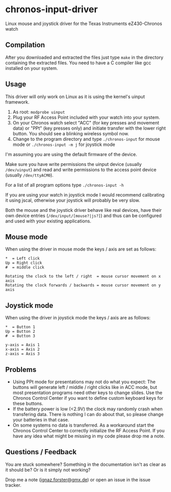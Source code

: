 chronos-input-driver
====================

Linux mouse and joystick driver for the Texas Instruments eZ430-Chronos watch

Compilation
-----------

After you downloaded and extracted the files just type `make` in the directory containing the extracted files. You need to have a C compiler like gcc installed on your system.

Usage
-----

This driver will only work on Linux as it is using the kernel's uinput framework.

1. As root: `modprobe uinput`
2. Plug your RF Access Point included with your watch into your system.
3. On your Chronos watch select "ACC" (for key presses and movement data) or "PPt" (key presses only) and initiate transfer with the lower right button. You should see a blinking wireless symbol now.
4. Change to the program directory and type `./chronos-input` for mouse mode or `./chronos-input -m j` for joystick mode

I'm assuming you are using the default firmware of the device. 

Make sure you have write permissions the uinput device (usually `/dev/uinput`) and read and write permissions to the access point device (usually `/dev/ttyACM0`).

For a list of all program options type `./chronos-input -h`

If you are using your watch in joystick mode I would recommend calibrating it using jscal, otherwise your joystick will probably be very slow.

Both the mouse and the joystick driver behave like real devices, have their own device entries (`/dev/input/[mouse?|js?]`) and thus can be configured and used with your existing applications.

Mouse mode
----------

When using the driver in mouse mode the keys / axis are set as follows:

    *  = Left click
    Up = Right click
    #  = middle click
    
    Rotating the clock to the left / right  = mouse cursor movement on x axis
    Rotating the clock forwards / backwards = mouse cursor movement on y axis

Joystick mode
-------------

When using the driver in joystick mode the keys / axis are as follows:

    *  = Button 1
    Up = Button 2
    #  = Button 3

    y-axis = Axis 1
    x-axis = Axis 2
    z-axis = Axis 3

Problems
--------

- Using PPt mode for presentations may not do what you expect: The buttons will generate left / middle / right clicks like in ACC mode, but most presentation programs need other keys to change slides. Use the Chronos Control Center if you want to define custom keyboard keys for these buttons.
- If the battery power is low (&lt;2.9V) the clock may randomly crash when transfering data. There is nothing I can do about that, so please change your batteries in that case.
- On some systems no data is transferred. As a workaround start the Chronos Control Center to correctly initialize the RF Access Point. If you have any idea what might be missing in my code please drop me a note.

Questions / Feedback
--------------------

You are stuck somewhere? Something in the documentation isn't as clear as it should be? Or is it simply not working?

Drop me a note (ignaz.forster@gmx.de) or open an issue in the issue tracker.
